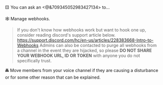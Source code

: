 🟨 You can ask an <@&709345052983427134> to...

🕸 Manage webhooks.
> If you don't know how webhooks work but want to hook one up, consider reading discord's support article below.
> <https://support.discord.com/hc/en-us/articles/228383668-Intro-to-Webhooks>
> Admins can also be contacted to purge all webhooks from a channel in the event they are hijacked, so please **DO NOT SHARE YOUR WEBHOOK URL, ID OR TOKEN** with anyone you do not specifically trust.

🚔 Move members from your voice channel if they are causing a disturbance or for some other reason that can be explained.